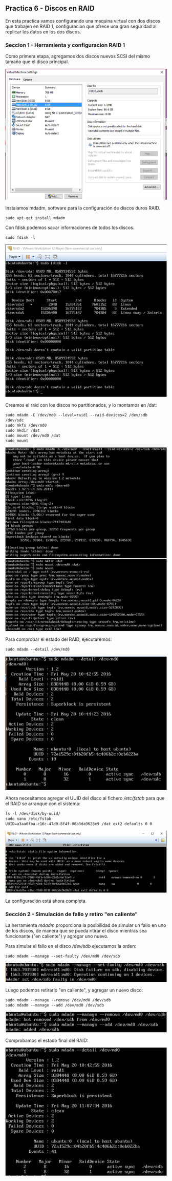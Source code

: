 ## Practica 6 - Discos en RAID

En esta practica vamos configurando una maquina virtual con dos discos que trabajen en RAID 1, configuracion que ofrece una gran seguridad al replicar los datos en los dos discos. 

### Seccion 1 - Herramienta y configuracion RAID 1

Como primera etapa, agregamos dos discos nuevos SCSI del mismo tamaño que el disco principal.

![nuevosDiscos](./images/nuevosDiscos.PNG)

Instalamos mdadm, software para la configuración de discos duros RAID.

    sudo apt-get install mdadm
    
Con fdisk podemos sacar informaciones de todos los discos.

    sudo fdisk -l 
    
![fdisk](./images/fdisk.PNG)

Creamos el raid con los discos no partitionados, y lo montamos en /dat:

    sudo mdadm -C /dev/md0 --level=raid1 --raid-devices=2 /dev/sdb /dev/sdc
    sudo mkfs /dev/md0
    sudo mkdir /dat
    sudo mount /dev/md0 /dat
    sudo mount
    
![raidcfg1](./images/raidcfg1.PNG)
![raidcfg2](./images/raidcfg2.PNG)
    
Para comprobar el estado del RAID, ejecutaremos:
    
    sudo mdadm --detail /dev/md0
    
![raidstate](./images/raidstate.PNG)

Ahora necesitamos agregar el UUID del disco al fichero _/etc/fstab_ para que el RAID se arranque con el sistema:

    ls -l /dev/disk/by-uuid/
    sudo nano /etc/fstab
    UUID=a3aa6fba-c16c-47d0-8f4f-00b3da9628e9 /dat ext2 defaults 0 0
    
![fcstab](./images/raidfcstab.PNG)

La configuración está ahora completa.

### Sección 2 - Simulación de fallo y retiro "en caliente"

La herramienta _mdadm_ proporciona la posibilidad de simular un fallo en uno de los discos, de manera que se pueda ritirar el disco mientras sea funcionante ("en caliente") y agregar uno nuevo.

Para simular el fallo en el disco _/dev/sdb_ ejecutamos la orden: 

    sudo mdadm --manage --set-faulty /dev/md0 /dev/sdb

![faulty](./images/faulty.PNG)

Luego podemos retirarlo "en caliente", y agregar un nuevo disco: 

    sudo mdadm --manage --remove /dev/md0 /dev/sdb
    sudo mdadm --manage --add /dev/md0 /dev/sdb
    
![removeadd](./images/removeadd.PNG)

Comprobamos el estado final del RAID:

![raidfinal](./images/raidfinal.PNG)

